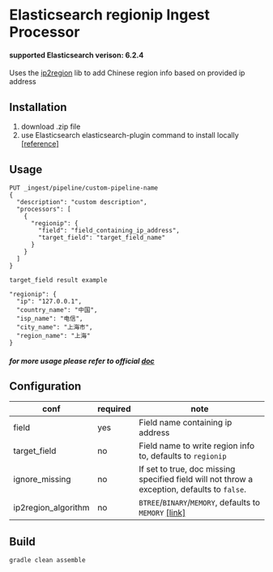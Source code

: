# Elasticsearch regionip Ingest Processor

#### supported Elasticsearch verison: 6.2.4
Uses the [ip2region](https://github.com/lionsoul2014/ip2region) lib to add Chinese region info based on provided ip address

## Installation
1. download .zip file
2. use Elasticsearch elasticsearch-plugin command to install locally
[[reference]](https://www.elastic.co/guide/en/elasticsearch/plugins/6.2/plugin-management-custom-url.html)

## Usage

```
PUT _ingest/pipeline/custom-pipeline-name
{
  "description": "custom description",
  "processors": [
    {
      "regionip": {
        "field": "field_containing_ip_address",
        "target_field": "target_field_name"
      }
    }
  ]
}
```

```
target_field result example

"regionip": {
  "ip": "127.0.0.1",
  "country_name": "中国",
  "isp_name": "电信",
  "city_name": "上海市",
  "region_name": "上海"
}
```

##### for more usage please refer to official [doc](https://www.elastic.co/guide/en/elasticsearch/reference/6.2/ingest.html)

## Configuration

| conf | required | note |
| --- | --- | --- |
| field          | yes | Field name containing ip address |
| target_field   | no | Field name to write region info to, defaults to `regionip` |
| ignore_missing | no | If set to true, doc missing specified field will not throw a exception, defaults to `false`. |
| ip2region_algorithm | no |`BTREE`/`BINARY`/`MEMORY`, defaults to `MEMORY` [[link]](https://github.com/lionsoul2014/ip2region) |

## Build

```bash
gradle clean assemble
```